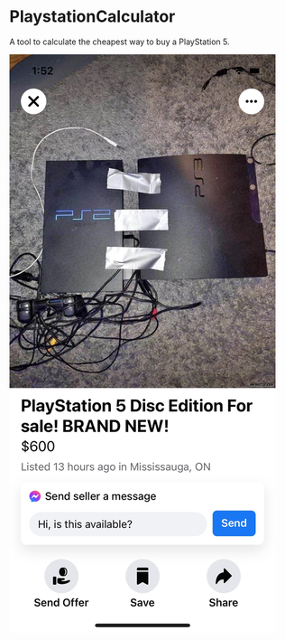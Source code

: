 # PlaystationCalculator
A tool to calculate the cheapest way to buy a PlayStation 5.

![](img/screenshot.jpg)
